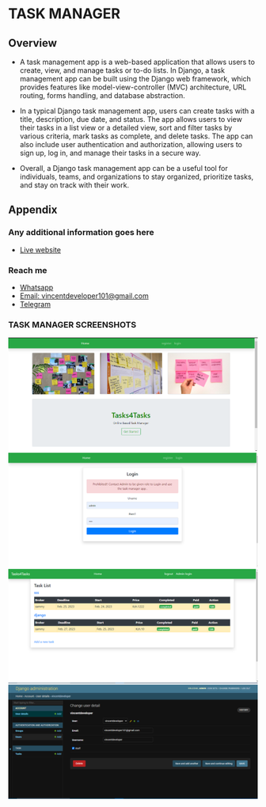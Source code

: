 # TASK MANAGER

## Overview

- A task management app is a web-based application that allows users to create, view, and manage tasks or to-do lists. In Django, a task management app can be built using the Django web framework, which provides features like model-view-controller (MVC) architecture, URL routing, forms handling, and database abstraction.

- In a typical Django task management app, users can create tasks with a title, description, due date, and status. The app allows users to view their tasks in a list view or a detailed view, sort and filter tasks by various criteria, mark tasks as complete, and delete tasks. The app can also include user authentication and authorization, allowing users to sign up, log in, and manage their tasks in a secure way.

- Overall, a Django task management app can be a useful tool for individuals, teams, and organizations to stay organized, prioritize tasks, and stay on track with their work.

## Appendix

### Any additional information goes here

- [Live website](https://web-production-a14a.up.railway.app/)

### Reach me

- [Whatsapp](https://wa.link/m1yvfn)
- [Email: vincentdeveloper101@gmail.com](https://mail.google.com/mail/u/0/#inbox)
- [Telegram](https://wa.link/m1yvfn)

### TASK MANAGER SCREENSHOTS

![Alt text](/ss/homepage.PNG?raw=true "homepage")
![Alt text](/ss/login1.PNG?raw=true "Optional Title")
![Alt text](/ss/dashboard.PNG?raw=true "Optional Title")
![Alt text](/ss/admin.PNG?raw=true "Optional Title")

